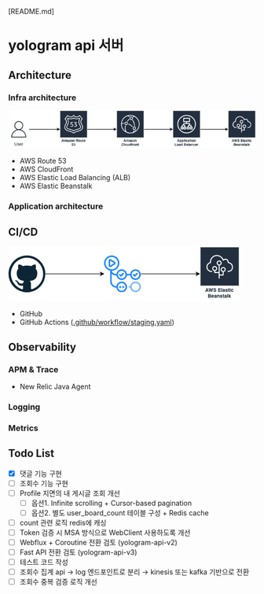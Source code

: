 [README.md]

# yologram api 서버

## Architecture

### Infra architecture
![Infra architecture](/assets/images/infra-architecture.drawio.png)
- AWS Route 53
- AWS CloudFront
- AWS Elastic Load Balancing (ALB)
- AWS Elastic Beanstalk

### Application architecture

## CI/CD
![CI/CD](/assets/images/cicd.drawio.png)
- GitHub
- GitHub Actions ([.github/workflow/staging.yaml](.github/workflow/staging.yaml))

## Observability

### APM & Trace
- New Relic Java Agent

### Logging

### Metrics

## Todo List
- [x] 댓글 기능 구현
- [ ] 조회수 기능 구현
- [ ] Profile 지면의 내 게시글 조회 개선
  - [ ] 옵션1. Infinite scrolling + Cursor-based pagination
  - [ ] 옵션2. 별도 user_board_count 테이블 구성 + Redis cache
- [ ] count 관련 로직 redis에 캐싱
- [ ] Token 검증 시 MSA 방식으로 WebClient 사용하도록 개선
- [ ] Webflux + Coroutine 전환 검토 (yologram-api-v2)
- [ ] Fast API 전환 검토 (yologram-api-v3)
- [ ] 테스트 코드 작성
- [ ] 조회수 집계 api → log 엔드포인트로 분리 → kinesis 또는 kafka 기반으로 전환
- [ ] 조회수 중복 검증 로직 개선